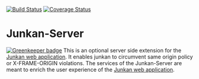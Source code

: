 [![Build Status](https://travis-ci.org/C3-TKO/junkan-server.svg?branch=master)](https://travis-ci.org/C3-TKO/junkan-server)
[![Coverage Status](https://coveralls.io/repos/github/C3-TKO/junkan-server/badge.svg)](https://coveralls.io/github/C3-TKO/junkan-server)

# Junkan-Server

[![Greenkeeper badge](https://badges.greenkeeper.io/C3-TKO/junkan-server.svg)](https://greenkeeper.io/)
This is an optional server side extension for the [Junkan web application](http://c3-tko.github.io/junkan/). It enables junkan to circumvent same origin policy or X-FRAME-ORIGIN violations. The services of the Junkan-Server are meant to enrich the user experience of the [Junkan web application](http://c3-tko.github.io/junkan/).
